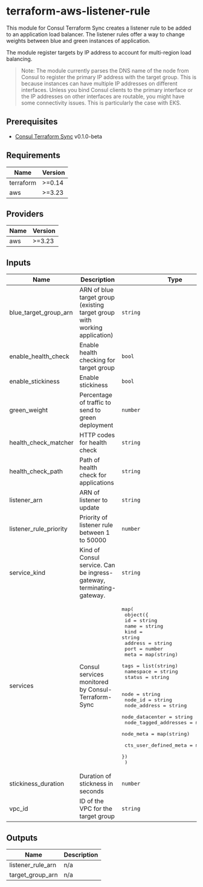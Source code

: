 # terraform-aws-listener-rule

This module for Consul Terraform Sync creates a listener rule to be added to
an application load balancer. The listener rules offer a way to
change weights between blue and green instances of application.

The module register targets by IP address to account for multi-region
load balancing.

> Note: The module currently parses the DNS name of the node from Consul to
> register the primary IP address with the target group.
> This is because instances can have multiple IP addresses on different interfaces.
> Unless you bind Consul clients to the primary interface or the IP addresses
> on other interfaces are routable, you might have some connectivity issues.
> This is particularly the case with EKS.

## Prerequisites

- [Consul Terraform Sync](https://github.com/hashicorp/consul-terraform-sync) v0.1.0-beta

## Requirements

| Name | Version |
|------|---------|
| terraform | >=0.14 |
| aws | >=3.23 |

## Providers

| Name | Version |
|------|---------|
| aws | >=3.23 |

## Inputs

| Name | Description | Type | Default | Required |
|------|-------------|------|---------|:--------:|
| blue\_target\_group\_arn | ARN of blue target group (existing target group with working application) | `string` | n/a | yes |
| enable\_health\_check | Enable health checking for target group | `bool` | `true` | no |
| enable\_stickiness | Enable stickiness | `bool` | `false` | no |
| green\_weight | Percentage of traffic to send to green deployment | `number` | `0` | no |
| health\_check\_matcher | HTTP codes for health check | `string` | `"200"` | no |
| health\_check\_path | Path of health check for applications | `string` | `"/health"` | no |
| listener\_arn | ARN of listener to update | `string` | n/a | yes |
| listener\_rule\_priority | Priority of listener rule between 1 to 50000 | `number` | `1` | no |
| service\_kind | Kind of Consul service. Can be ingress-gateway, terminating-gateway. | `string` | `""` | no |
| services | Consul services monitored by Consul-Terraform-Sync | <pre>map(<br>    object({<br>      id        = string<br>      name      = string<br>      kind      = string<br>      address   = string<br>      port      = number<br>      meta      = map(string)<br>      tags      = list(string)<br>      namespace = string<br>      status    = string<br><br>      node                  = string<br>      node_id               = string<br>      node_address          = string<br>      node_datacenter       = string<br>      node_tagged_addresses = map(string)<br>      node_meta             = map(string)<br><br>      cts_user_defined_meta = map(string)<br>    })<br>  )</pre> | n/a | yes |
| stickiness\_duration | Duration of stickness in seconds | `number` | `600` | no |
| vpc\_id | ID of the VPC for the target group | `string` | n/a | yes |

## Outputs

| Name | Description |
|------|-------------|
| listener\_rule\_arn | n/a |
| target\_group\_arn | n/a |

